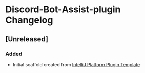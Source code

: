 <!-- Keep a Changelog guide -> https://keepachangelog.com -->

# Discord-Bot-Assist-plugin Changelog

## [Unreleased]
### Added
- Initial scaffold created from [IntelliJ Platform Plugin Template](https://github.com/JetBrains/intellij-platform-plugin-template)
